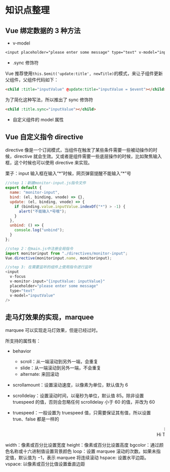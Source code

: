 # 知识点整理

## Vue 绑定数据的 3 种方法

- v-model

```css
<input placeholder="please enter some message" type="text" v-model="inputValue">
```

- .sync 修饰符

Vue 推荐使用`this.$emit('update:title', newTitle)`的模式，来让子组件更新父组件，父组件代码如下：

```html
<child :title="inputValue" @update:title="inputValue = $event"></child>
```

为了简化这种写法，所以推出了 sync 修饰符

```html
<child :title.sync="inputValue"></child>
```

- 自定义组件的 model 属性

## Vue 自定义指令 directive

directive 像是一个订阅模式，当组件在触发了某些条件需要一些被动操作的时候，directive 就会生效。又或者是组件需要一些底层操作的时候，比如聚焦输入框，这个时候也可以使用 directive 来实现。

栗子：input 输入框在输入“\*”时候，网页弹窗提醒不能输入“\*”号

```javascript
//step 1：新建monitor-input.js指令文件
export default {
  name: "monitor-input",
  bind: (el, binding, vnode) => {},
  update: (el, binding, vnode) => {
    if (binding.value.inputValue.indexOf("*") > -1) {
      alert("不能输入*号哦");
    }
  },
  unbind: () => {
    console.log("unbind");
  }
};
```

```javascript
//step 2：在main.js中注册全局指令
import monitorinput from "./directives/monitor-input";
Vue.directive(monitorinput.name, monitorinput);
```

```javascript
//step 3: 在需要监听的组件上使用指令进行监听
<input
  v-focus
  v-monitor-input="{inputValue: inputValue}"
  placeholder="please enter some message"
  type="text"
  v-model="inputValue"
/>
```

## 走马灯效果的实现，marquee

marquee 可以实现走马灯效果，但是已经过时。

所支持的属性有：

- behavior

  - scroll：从一端滚动到另外一端，会重复
  - slide：从一端滚动到另外一端，不会重复
  - alternate: 来回滚动

- scrollamount：设置滚动速度，以像素为单位，默认值为 6

- scrolldelay：设置滚动时间，以毫秒为单位，默认值 85。除非设置 truespeed 的值，否则会忽略任何 scrolldelay 小于 60 的值，并改为 60

- truespeed：一般设置为 truespeed 值，只需要保证其有值，所以设置 true、false 都是一样的

<marquee scrollamount="3" scrolldelay="6" >Hi There!</marquee>
<marquee scrollamount="3" scrolldelay="6" truespeed="truespeed">Hi There!</marquee>

width：像素或百分比设置宽度
height：像素或百分比设置高度
bgcolor：通过颜色名称或十六进制值设置背景颜色
loop：设置 marquee 滚动的次数。如果未指定值，默认值为 −1，表示 marquee 将连续滚动
hspace: 设置水平边距。
vspace: 以像素或百分比值设置垂直边距
